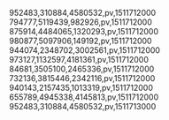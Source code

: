 952483,310884,4580532,pv,1511712000
794777,5119439,982926,pv,1511712000
875914,4484065,1320293,pv,1511712000
980877,5097906,149192,pv,1511712000
944074,2348702,3002561,pv,1511712000
973127,1132597,4181361,pv,1511712000
84681,3505100,2465336,pv,1511712000
732136,3815446,2342116,pv,1511712000
940143,2157435,1013319,pv,1511712000
655789,4945338,4145813,pv,1511712000
952483,310884,4580532,pv,1511713000